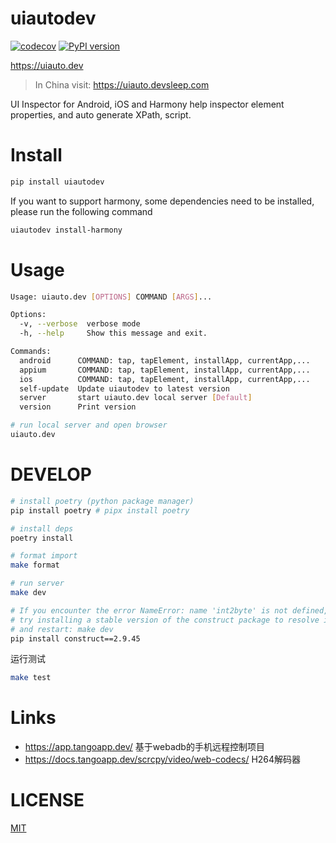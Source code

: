 # uiautodev
[![codecov](https://codecov.io/gh/codeskyblue/appinspector/graph/badge.svg?token=aLTg4VOyQH)](https://codecov.io/gh/codeskyblue/appinspector)
[![PyPI version](https://badge.fury.io/py/uiautodev.svg)](https://badge.fury.io/py/uiautodev)

https://uiauto.dev

> In China visit: https://uiauto.devsleep.com

UI Inspector for Android, iOS and Harmony help inspector element properties, and auto generate XPath, script.

# Install
```bash
pip install uiautodev
```

If you want to support harmony, some dependencies need to be installed, please run the following command

```sh
uiautodev install-harmony
```

# Usage
```bash
Usage: uiauto.dev [OPTIONS] COMMAND [ARGS]...

Options:
  -v, --verbose  verbose mode
  -h, --help     Show this message and exit.

Commands:
  android      COMMAND: tap, tapElement, installApp, currentApp,...
  appium       COMMAND: tap, tapElement, installApp, currentApp,...
  ios          COMMAND: tap, tapElement, installApp, currentApp,...
  self-update  Update uiautodev to latest version
  server       start uiauto.dev local server [Default]
  version      Print version
```

```bash
# run local server and open browser
uiauto.dev
```

# DEVELOP
```bash
# install poetry (python package manager)
pip install poetry # pipx install poetry

# install deps
poetry install

# format import
make format

# run server
make dev

# If you encounter the error NameError: name 'int2byte' is not defined,
# try installing a stable version of the construct package to resolve it:
# and restart: make dev
pip install construct==2.9.45

```

运行测试

```sh
make test
```

# Links
- https://app.tangoapp.dev/ 基于webadb的手机远程控制项目
- https://docs.tangoapp.dev/scrcpy/video/web-codecs/ H264解码器

# LICENSE
[MIT](LICENSE)